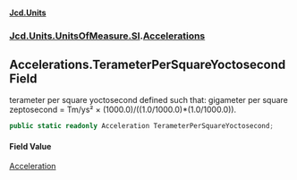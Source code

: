 #### [Jcd.Units](index.md 'index')
### [Jcd.Units.UnitsOfMeasure.SI](Jcd.Units.UnitsOfMeasure.SI.md 'Jcd.Units.UnitsOfMeasure.SI').[Accelerations](Accelerations.md 'Jcd.Units.UnitsOfMeasure.SI.Accelerations')

## Accelerations.TerameterPerSquareYoctosecond Field

terameter per square yoctosecond defined such that: gigameter per square zeptosecond = Tm/ys² ×
(1000.0)/((1.0/1000.0)*(1.0/1000.0)).

```csharp
public static readonly Acceleration TerameterPerSquareYoctosecond;
```

#### Field Value
[Acceleration](Acceleration.md 'Jcd.Units.UnitTypes.Acceleration')